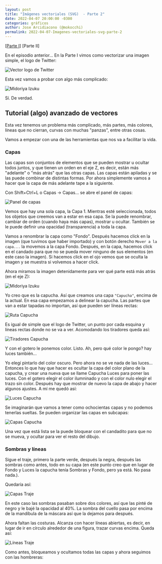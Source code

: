 ```yaml
---
layout: post
title: "Imágenes vectoriales (SVG)  - Parte 2"
date: 2022-04-07 20:00:00 -0300
categories: gráficos
author: Jose Arcidiacono (@mokocchi)
permalink: 2022-04-07-Imagenes-vectoriales-svg-parte-2
---
```


[[Parte I](2022-04-07-Imagenes-vectoriales-svg)] [Parte II]

En el episodio anterior...
En la Parte I vimos como vectorizar una imagen simple, el logo de Twitter:

![Vector logo de Twitter](https://mokocchi.github.io/assets/images/2022-04-07-SVG/twitter-logo.svg)

Esta vez vamos a probar con algo más complicado:

![Midoriya Izuku](https://mokocchi.github.io/assets/images/2022-04-07-SVG-2/IzukuMidoriya.jpg)


Sí. De verdad.

## Tutorial (algo) avanzado de vectores

Esta vez tenemos un problema más complicado, más partes, más colores, líneas que no cierran, curvas con muchas "panzas", entre otras cosas.

Vamos a empezar con una de las herramientas que nos va a facilitar la vida.

### Capas
Las capas son conjuntos de elementos que se pueden mostrar u ocultar todos juntos, y que tienen un orden en el eje Z, es decir, están más "adelante" o "más atrás" que las otras capas. Las capas están apiladas y se las puede combinar de distintas formas. Por ahora simplemente vamos a hacer que la capa de más adelante tape a la siguiente.

Con Shift+Ctrl+L o Capas -> Capas... se abre el panel de capas:

![Panel de capas](https://mokocchi.github.io/assets/images/2022-04-07-SVG-2/panel-capas.jpg)

Vemos que hay una sola capa, la Capa 1. Mientras esté seleccionada, todos los objetos que creemos van a estar en esa capa. Se la puede renombrar, cambiar de orden (cuando haya más capas), mostrar u ocultar. También se le puede definir una opacidad (transparencia) a toda la capa.

Vamos a renombrar la capa como "Fondo". Después hacemos click en la imagen (que tuvimos que haber importado) y con botón derecho `Mover a la capa...` la movemos a la capa Fondo. Después, en la capa, hacemos click en el candado para que no se pueda mover ninguno de sus elementos (en este caso la imagen). Si hacemos click en el ojo vemos que se oculta la imagen y se muestra si volvemos a hacer click.

Ahora miramos la imagen detenidamente para ver qué parte está más atrás (en el eje Z):

![Midoriya Izuku](https://mokocchi.github.io/assets/images/2022-04-07-SVG-2/IzukuMidoriya.jpg)

Yo creo que es la capucha. Así que creamos una capa `"Capucha"`, encima de la actual. En esa capa empezamos a delinear la capucha. Las partes que van a estar tapadas no importan, así que pueden ser líneas rectas:

![Ruta Capucha](https://mokocchi.github.io/assets/images/2022-04-07-SVG-2/capucha-path.png)

Es igual de simple que el logo de Twitter, un punto por cada esquina y líneas rectas donde no se va a ver. Acomodando los tiradores queda así:

![Tiradores Capucha](https://mokocchi.github.io/assets/images/2022-04-07-SVG-2/capucha-tiradores.png)

Y con el gotero le ponemos color. Listo. Ah, pero qué color le pongo? hay luces también...

Yo elegí pintarlo del color oscuro. Pero ahora no se ve nada de las luces... Entonces lo que hay que hacer es ocultar la capa del color plano de la capucha, y crear una nueva que se llame Capucha Luces para poner las luces. Con el gotero elegir el color ilumninado y con el color nulo elegir el trazo sin color. Después hay que mostrar de nuevo la capa de abajo y hacer algunos ajustes. A mí me quedó así:

![Luces Capucha](https://mokocchi.github.io/assets/images/2022-04-07-SVG-2/capucha-luces.png)

Se imaginarán que vamos a tener como ochocientas capas y no podemos tenerlas sueltas. Se pueden organizar las capas en subcapas:

![Capas Capucha](https://mokocchi.github.io/assets/images/2022-04-07-SVG-2/capucha-capas.png)


Una vez que está lista se la puede bloquear con el candadito para que no se mueva, y ocultar para ver el resto del dibujo.

### Sombras y líneas

Sigue el traje, primero la parte verde, después la negra, después las sombras como antes, todo en su capa (en este punto creo que en lugar de Fondo y Luces la capucha tenía Sombras y Fondo, pero ya está. No pasa nada.).

Quedaría así:

![Capas Traje](https://mokocchi.github.io/assets/images/2022-04-07-SVG-2/traje-color.png)

En este caso las sombras pasaban sobre dos colores, así que las pinté de negro y le bajé la opacidad al 40%. La sombra del cuello pasa por encima de la mandíbula de la máscara así que la dejamos para después.

Ahora faltan las costuras. Alcanza con hacer líneas abiertas, es decir, en lugar de ir en círculo alrededor de una figura, trazar curvas encima. Queda así:

![Líneas Traje](https://mokocchi.github.io/assets/images/2022-04-07-SVG-2/traje-lineas.png)

Como antes, bloqueamos y ocultamos todas las capas y ahora seguimos con las hombreras:




